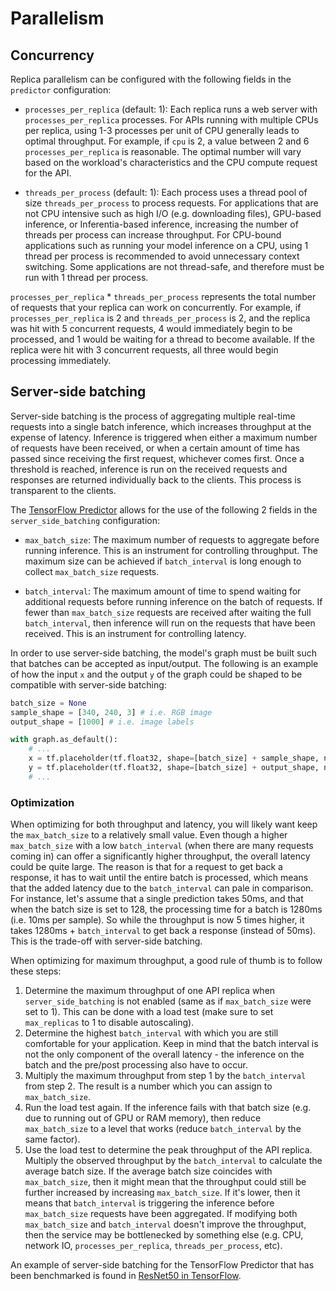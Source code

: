# Parallelism

## Concurrency

Replica parallelism can be configured with the following fields in the `predictor` configuration:

* `processes_per_replica` (default: 1): Each replica runs a web server with `processes_per_replica` processes. For APIs running with multiple CPUs per replica, using 1-3 processes per unit of CPU generally leads to optimal throughput. For example, if `cpu` is 2, a value between 2 and 6 `processes_per_replica` is reasonable. The optimal number will vary based on the workload's characteristics and the CPU compute request for the API.

* `threads_per_process` (default: 1): Each process uses a thread pool of size `threads_per_process` to process requests. For applications that are not CPU intensive such as high I/O (e.g. downloading files), GPU-based inference, or Inferentia-based inference, increasing the number of threads per process can increase throughput. For CPU-bound applications such as running your model inference on a CPU, using 1 thread per process is recommended to avoid unnecessary context switching. Some applications are not thread-safe, and therefore must be run with 1 thread per process.

`processes_per_replica` * `threads_per_process` represents the total number of requests that your replica can work on concurrently. For example, if `processes_per_replica` is 2 and `threads_per_process` is 2, and the replica was hit with 5 concurrent requests, 4 would immediately begin to be processed, and 1 would be waiting for a thread to become available. If the replica were hit with 3 concurrent requests, all three would begin processing immediately.

## Server-side batching

Server-side batching is the process of aggregating multiple real-time requests into a single batch inference, which increases throughput at the expense of latency. Inference is triggered when either a maximum number of requests have been received, or when a certain amount of time has passed since receiving the first request, whichever comes first. Once a threshold is reached, inference is run on the received requests and responses are returned individually back to the clients. This process is transparent to the clients.

The [TensorFlow Predictor](predictors.md#tensorflow-predictor) allows for the use of the following 2 fields in the `server_side_batching` configuration:

* `max_batch_size`: The maximum number of requests to aggregate before running inference. This is an instrument for controlling throughput. The maximum size can be achieved if `batch_interval` is long enough to collect `max_batch_size` requests.

* `batch_interval`: The maximum amount of time to spend waiting for additional requests before running inference on the batch of requests. If fewer than `max_batch_size` requests are received after waiting the full `batch_interval`, then inference will run on the requests that have been received. This is an instrument for controlling latency.

In order to use server-side batching, the model's graph must be built such that batches can be accepted as input/output. The following is an example of how the input `x` and the output `y` of the graph could be shaped to be compatible with server-side batching:

```python
batch_size = None
sample_shape = [340, 240, 3] # i.e. RGB image
output_shape = [1000] # i.e. image labels

with graph.as_default():
    # ...
    x = tf.placeholder(tf.float32, shape=[batch_size] + sample_shape, name="input")
    y = tf.placeholder(tf.float32, shape=[batch_size] + output_shape, name="output")
    # ...
```

### Optimization

When optimizing for both throughput and latency, you will likely want keep the `max_batch_size` to a relatively small value. Even though a higher `max_batch_size` with a low `batch_interval` (when there are many requests coming in) can offer a significantly higher throughput, the overall latency could be quite large. The reason is that for a request to get back a response, it has to wait until the entire batch is processed, which means that the added latency due to the `batch_interval` can pale in comparison. For instance, let's assume that a single prediction takes 50ms, and that when the batch size is set to 128, the processing time for a batch is 1280ms (i.e. 10ms per sample). So while the throughput is now 5 times higher, it takes 1280ms + `batch_interval` to get back a response (instead of 50ms). This is the trade-off with server-side batching.

When optimizing for maximum throughput, a good rule of thumb is to follow these steps:

1. Determine the maximum throughput of one API replica when `server_side_batching` is not enabled (same as if `max_batch_size` were set to 1). This can be done with a load test (make sure to set `max_replicas` to 1 to disable autoscaling).
1. Determine the highest `batch_interval` with which you are still comfortable for your application. Keep in mind that the batch interval is not the only component of the overall latency - the inference on the batch and the pre/post processing also have to occur.
1. Multiply the maximum throughput from step 1 by the `batch_interval` from step 2. The result is a number which you can assign to `max_batch_size`.
1. Run the load test again. If the inference fails with that batch size (e.g. due to running out of GPU or RAM memory), then reduce `max_batch_size` to a level that works (reduce `batch_interval` by the same factor).
1. Use the load test to determine the peak throughput of the API replica. Multiply the observed throughput by the `batch_interval` to calculate the average batch size. If the average batch size coincides with `max_batch_size`, then it might mean that the throughput could still be further increased by increasing `max_batch_size`. If it's lower, then it means that `batch_interval` is triggering the inference before `max_batch_size` requests have been aggregated. If modifying both `max_batch_size` and `batch_interval` doesn't improve the throughput, then the service may be bottlenecked by something else (e.g. CPU, network IO, `processes_per_replica`, `threads_per_process`, etc).

<!-- CORTEX_VERSION_MINOR -->
An example of server-side batching for the TensorFlow Predictor that has been benchmarked is found in [ResNet50 in TensorFlow](https://github.com/cortexlabs/cortex/tree/0.23/examples/tensorflow/image-classifier-resnet50#throughput-test).
